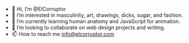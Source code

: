 - 👋 Hi, I’m @ElCorruptor
- 👀 I’m interested in masculinity, art, drawings, dicks, sugar, and fashion.
- 🌱 I’m currently learning human anatomy and JavaScript for animation.
- 💞️ I’m looking to collaborate on web design projects and writing.
- 📫 How to reach me info@elcorruptor.com

<!---
ElCorruptor/ElCorruptor is a ✨ special ✨ repository because its `README.md` (this file) appears on your GitHub profile.
You can click the Preview link to take a look at your changes.
--->
